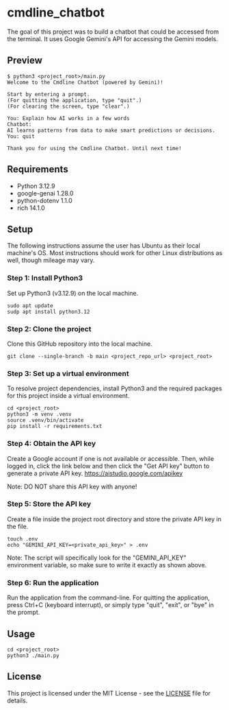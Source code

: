 # cmdline_chatbot

The goal of this project was to build a chatbot that could be accessed from the terminal. It uses Google Gemini's API for accessing the Gemini models.

## Preview

    $ python3 <project_root>/main.py 
    Welcome to the Cmdline Chatbot (powered by Gemini)!

    Start by entering a prompt.
    (For quitting the application, type "quit".)
    (For clearing the screen, type "clear".)

    You: Explain how AI works in a few words
    Chatbot:
    AI learns patterns from data to make smart predictions or decisions.
    You: quit

    Thank you for using the Cmdline Chatbot. Until next time!

## Requirements

- Python 3.12.9
- google-genai 1.28.0
- python-dotenv 1.1.0
- rich 14.1.0

## Setup
The following instructions assume the user has Ubuntu as their local machine's OS. Most instructions should work for other Linux distributions as well, though mileage may vary.

### Step 1: Install Python3
Set up Python3 (v3.12.9) on the local machine.

    sudo apt update 
    sudp apt install python3.12
    
### Step 2: Clone the project
Clone this GitHub repository into the local machine.
    
    git clone --single-branch -b main <project_repo_url> <project_root> 
    
### Step 3: Set up a virtual environment
To resolve project dependencies, install Python3 and the required packages for this project inside a virtual environment. 
    
    cd <project_root> 
    python3 -m venv .venv 
    source .venv/bin/activate
    pip install -r requirements.txt

### Step 4: Obtain the API key
Create a Google account if one is not available or accessible. Then, while logged in, click the link below and then click the "Get API key" button to generate a private API key. 
https://aistudio.google.com/apikey

Note: DO NOT share this API key with anyone!

### Step 5: Store the API key
Create a file inside the project root directory and store the private API key in the file.
    
    touch .env 
    echo "GEMINI_API_KEY=<private_api_key>" > .env

Note: The script will specifically look for the "GEMINI_API_KEY" environment variable, so make sure to write it exactly as shown above.

### Step 6: Run the application
Run the application from the command-line. For quitting the application, press Ctrl+C (keyboard interrupt), or simply type "quit", "exit", or "bye" in the prompt. 

## Usage
    
    cd <project_root>
    python3 ./main.py

## License

This project is licensed under the MIT License - see the [LICENSE](LICENSE) file for details.
